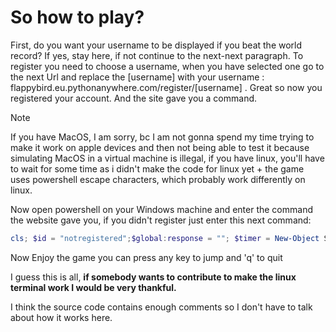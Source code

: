 # So how to play?

First, do you want your username to be displayed if you beat the world record? If yes, stay here, if not continue to the next-next paragraph.
To register you need to choose a username, when you have selected one go to the next Url and replace the [username] with your username : flappybird.eu.pythonanywhere.com/register/[username] .
Great so now you registered your account. And the site gave you a command.

> [!NOTE]
If you have MacOS, I am sorry, bc I am not gonna spend my time trying to make it work on apple devices and 
then not being able to test it because simulating MacOS in a virtual machine is illegal, if you have linux, you'll have to wait for some time as i didn't make the code for linux yet + the game uses powershell escape characters,
which probably work differently on linux.

Now open powershell on your Windows machine and enter the command the website gave you, if you didn't register just enter this next command: 

```powershell
cls; $id = "notregistered";$global:response = ""; $timer = New-Object System.Timers.Timer 100; $timer.AutoReset = $true; Register-ObjectEvent -InputObject $timer -EventName Elapsed -Action { try { $global:response = Invoke-RestMethod "http://flappybird.eu.pythonanywhere.com/$($id)" } catch { $global:response = "ERROR: $($_.Exception.Message)" } } -SourceIdentifier PollEvent; $timer.Start(); while ($true) { [Console]::SetCursorPosition(0, 0); [Console]::SetCursorPosition(0, 0); Write-Host $global:response; if ([Console]::KeyAvailable) { $key = [Console]::ReadKey($true).Key; Invoke-RestMethod "http://flappybird.eu.pythonanywhere.com/jumped/$id" | Out-Null; if ($key -eq 'Q') { break } } }; $timer.Stop(); Unregister-Event -SourceIdentifier PollEvent; $timer.Dispose(); Write-Host "`nExited. Timer stopped and resources cleaned up"
```
Now Enjoy the game you can press any key to jump and 'q' to quit

I guess this is all, **if somebody wants to contribute to make the linux terminal work I would be very thankful.**

I think the source code contains enough comments so I don't have to talk about how it works here.

